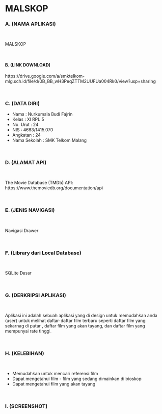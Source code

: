 # MALSKOP

### A. (NAMA APLIKASI)

<br>

<P>MALSKOP</P>

<br>

#### B. (LINK DOWNLOAD)
<P> https://drive.google.com/a/smktelkom-mlg.sch.id/file/d/0B_BB_wH3PeqZTTM2UUFUa004Rk0/view?usp=sharing </P>

<br>

### C. (DATA DIRI)
- Nama          : Nurkumala Budi Fajrin
- Kelas         : XI RPL 5
- No. Urut      : 24
- NIS           : 4663/1415.070
- Angkatan      : 24
- Nama Sekolah  : SMK Telkom Malang

<br>

### D. (ALAMAT API)

<br>

<P> The Movie Database (TMDb) API: https://www.themoviedb.org/documentation/api </P>

<br>

### E. (JENIS NAVIGASI)

<br>

<P> Navigasi Drawer </P>

<br>

### F. (Library dari Local Database)

<br>
<P> SQLite Dasar </P>
<br>

### G. (DERKRIPSI APLIKASI)

<br>

<P> Aplikasi ini adalah sebuah aplikasi yang di design untuk memudahkan anda (user) untuk melihat daftar-daftar film terbaru 
seperti daftar film yang sekarnag di putar , daftar film yang akan tayang, dan daftar film yang mempunyai rate tinggi.</P>

<br>

### H. (KELEBIHAN)

<br>

- Memudahkan untuk mencari referensi film
- Dapat mengetahui film - film yang sedang dimainkan di bioskop
- Dapat mengetahui film yang akan tayang

<br>

### I. (SCREENSHOT)
